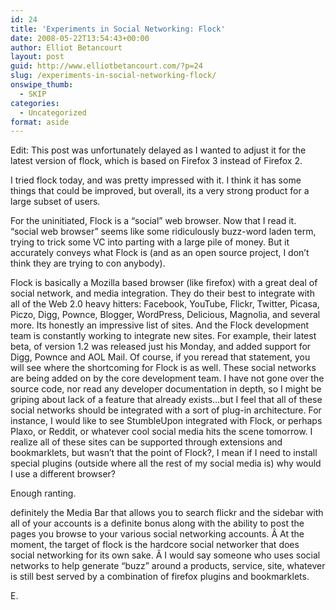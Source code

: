 ```yaml
---
id: 24
title: 'Experiments in Social Networking: Flock'
date: 2008-05-22T13:54:43+00:00
author: Elliot Betancourt
layout: post
guid: http://www.elliotbetancourt.com/?p=24
slug: /experiments-in-social-networking-flock/
onswipe_thumb:
  - SKIP
categories:
  - Uncategorized
format: aside
---
```

Edit: This post was unfortunately delayed as I wanted to adjust it for the latest version of flock, which is based on Firefox 3 instead of Firefox 2.

I tried flock today, and was pretty impressed with it. I think it has some things that could be improved, but overall, its a very strong product for a large subset of users.

For the uninitiated, Flock is a &#8220;social&#8221; web browser. Now that I read it. &#8220;social web browser&#8221; seems like some ridiculously buzz-word laden term, trying to trick some VC into parting with a large pile of money. But it accurately conveys what Flock is (and as an open source project, I don&#8217;t think they are trying to con anybody).

Flock is basically a Mozilla based browser (like firefox) with a great deal of social network, and media integration. They do their best to integrate with all of the Web 2.0 heavy hitters: Facebook, YouTube, Flickr, Twitter, Picasa, Piczo, Digg, Pownce, Blogger, WordPress, Delicious, Magnolia, and several more. Its honestly an impressive list of sites. And the Flock development team is constantly working to integrate new sites. For example, their latest beta, of version 1.2 was released just his Monday, and added support for Digg, Pownce and AOL Mail. Of course, if you reread that statement, you will see where the shortcoming for Flock is as well. These social networks are being added on by the core development team. I have not gone over the source code, nor read any developer documentation in depth, so I might be griping about lack of a feature that already exists&#8230;but I feel that all of these social networks should be integrated with a sort of plug-in architecture. For instance, I would like to see StumbleUpon integrated with Flock, or perhaps Plaxo, or Reddit, or whatever cool social media hits the scene tomorrow. I realize all of these sites can be supported through extensions and bookmarklets, but wasn&#8217;t that the point of Flock?, I mean if I need to install special plugins (outside where all the rest of my social media is) why would I use a different browser?

Enough ranting.

definitely the Media Bar that allows you to search flickr and the sidebar with all of your accounts is a definite bonus along with the ability to post the pages you browse to your various social networking accounts. Â At the moment, the target of flock is the hardcore social networker that does social networking for its own sake. Â I would say someone who uses social networks to help generate &#8220;buzz&#8221; around a products, service, site, whatever is still best served by a combination of firefox plugins and bookmarklets.

E.